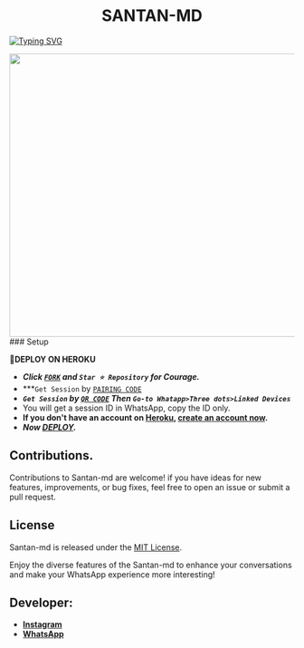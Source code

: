 <h1 align="center"> SANTAN-MD  </h1>
<a href="https://git.io/typing-svg"><img src="https://readme-typing-svg.demolab.com?font=Black+Ops+One&size=50&pause=1000&color=1BAFBAFF&center=true&width=1150&height=100&lines=SANTAN BOT;MULTI+DEVICE+WHATSAPP+BOT;CREATED+BY+LOUIE+SAM; RELEASED+BY+SANTAN.2024" alt="Typing SVG" /></a>
  </p>



<img src="https://telegra.ph/file/3a9e30cf4db75622e0d07.jpg" width="650" height="500"/>
### Setup

**📌DEPLOY ON HEROKU**
   - ***Click [`FORK`](https://github.com/louiesammy/santan-Bot/fork) and `Star ⭐ Repository` for Courage.***
   - ***`Get Session` by  [`PAIRING CODE`](https://louiesammy-c3bee4d3c846.herokuapp.com/)
   - ***`Get Session` by  [`QR CODE`](https://louiesammy-c3bee4d3c846.herokuapp.com/qr) Then `Go-to Whatapp>Three dots>Linked Devices`***
   - You will get a session ID in WhatsApp, copy the ID only.
   - **If you don't have an account on [Heroku](https://signup.heroku.com/), [create an account now](https://signup.heroku.com/).**
   - ***Now [DEPLOY](https://dashboard.heroku.com/new?template=https://github.com/louiesammy/santan-md).***


## Contributions.  

Contributions to Santan-md are welcome! if you have ideas for new features, improvements, or bug fixes, feel free to open an issue or submit a pull request.

## License

Santan-md is released under the [MIT License](https://opensource.org/licenses/MIT).

Enjoy the diverse features of the Santan-md to enhance your conversations and make your WhatsApp experience more interesting!

## Developer:

- [**Instagram**](https://instagram.com/free_luger_veils)
- [**WhatsApp**](https://wa.me/254711376529)

